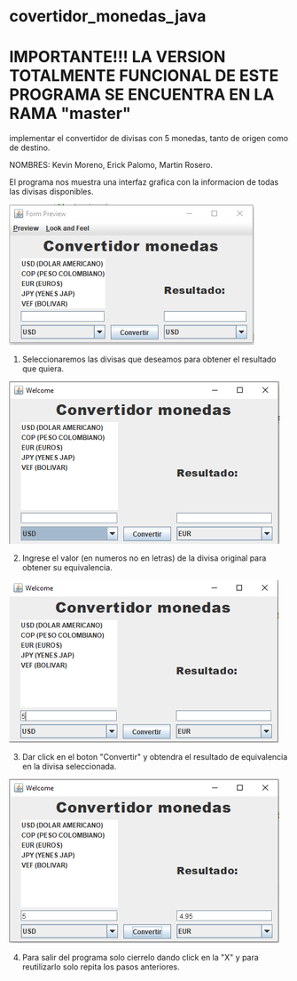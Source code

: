 # covertidor_monedas_java

# IMPORTANTE!!! LA VERSION TOTALMENTE FUNCIONAL DE ESTE PROGRAMA SE ENCUENTRA EN LA RAMA "master"

implementar el convertidor de divisas con 5 monedas, tanto de origen como de destino.

NOMBRES: Kevin Moreno, Erick Palomo, Martin Rosero.

El programa nos muestra una interfaz grafica con la informacion de todas las divisas disponibles.

![img.png](img.png)


1) Seleccionaremos las divisas que deseamos para obtener el resultado que quiera.

![img_1.png](img_1.png)

2) Ingrese el valor (en numeros no en letras) de la divisa original para obtener su equivalencia.

![img_2.png](img_2.png)

3) Dar click en el boton "Convertir" y obtendra el resultado de equivalencia en la divisa seleccionada.

![img_3.png](img_3.png)

4) Para salir del programa solo cierrelo dando click en la "X" y para reutilizarlo solo repita los pasos anteriores.